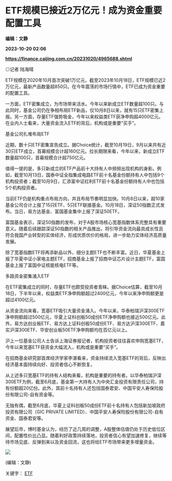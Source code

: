 # ETF规模已接近2万亿元！成为资金重要配置工具
**编辑：文静**

**2023-10-20 02:06**

**https://finance.caijing.com.cn/20231020/4965688.shtml**

◎记者 陆海晴

ETF规模在2020年10月首次突破1万亿元，截至2023年10月18日，ETF规模已近2万亿元，最新产品数量超850只。在今年震荡的市场行情中，ETF已成为资金重要的配置工具。

一方面，ETF密集成立，为市场带来活水。今年以来新成立ETF数量超100只。与此同时，基金公司仍在争相布局ETF新品，仅10月8日以来，就有15只ETF密集上报。另一方面，存量ETF强势吸金，今年以来权益类ETF获净申购超4000亿元。在业内人士看来，大量资金流入ETF的背后，机构或是重要“买手”。

基金公司扎堆布局ETF

近期，数十只ETF密集宣告成立。据Choice统计，截至10月19日，9月以来共有近30只ETF成立，首募规模合计超160亿元。拉长期限来看，今年以来，新成立ETF数量超100只，首募规模合计超750亿元。

值得一提的是，多只新成立的ETF产品前十大持有人中频频出现机构的身影。例如，截至10月13日，国泰中证全指集成电路ETF前十名基金份额持有人中包括9个机构投资者；截至10月9日，汇添富中证红利ETF前十名基金份额持有人中也包括5个机构投资者。

当前ETF仍是机构重点布局方向，并且布局节奏明显加快。10月8日以来，超10家基金公司合计上报了15只ETF、5只ETF联接基金。10月18日，深证50指数正式发布。当日，易方达基金、富国基金集中上报了深证50ETF。

富国基金表示，深证50指数的发布，对于A股市场核心宽基指数体系完整具有重要意义。随着后续跟踪深证50指数的相关产品推出，将引导资金流向最具成长性且符合我国产业转型的实体经济，形成优质优价的格局，进一步助力实体经济高质量发展。

除了宽基指数ETF将再添新品以外，细分主题ETF也不断丰富。近日，华夏基金上报了华夏中证小家电主题ETF，招商基金上报了招商中证芯片设计主题ETF，富国基金上报了富国中证核能核电ETF等。

多路资金密集涌入ETF

在ETF密集成立的同时，存量ETF也颇受投资者青睐。据Choice估算，截至10月18日，下半年以来，权益类ETF净申购额超过2400亿元，今年以来净申购额更是超过4100亿元。

从资金流向来看，宽基ETF吸引大量资金涌入。今年以来，华泰柏瑞沪深300ETF净申购额超过500亿元，华夏上证科创板50成份ETF净申购额也接近500亿元。此外，易方达创业板ETF、易方达上证科创板50成份ETF、易方达沪深300ETF、嘉实沪深300ETF、华安创业板50ETF净申购额均在百亿元以上。

沪上一位基金公司人士告诉上海证券报记者，机构投资者往往喜欢申购宽基ETF，今年以来宽基ETF获资金大幅流入，机构或是重要“买手”。

在招商基金研究部首席经济学家李湛看来，资金持续流入宽基ETF的背后，反映出经济基本面持续向好、投资者信心不断恢复。

从上述多只宽基ETF的持有人结构来看，机构是重要的持有者。以华泰柏瑞沪深300ETF为例，截至6月底，基金第一大持有人为中央汇金投资有限责任公司，持有份额超20亿份。此外，其前十名持有人还包括国泰君安、中国平安人寿保险股份有限公司-自有资金等。

无独有偶，截至6月底，华夏上证科创板50成份ETF前十名持有人包括新加坡政府投资有限公司（GIC PRIVATE LIMITED）、中国平安人寿保险股份有限公司-自有资金、国泰君安等。

展望后市，博时基金认为，经历了近几周的调整，A股整体估值仍处于历史低位区间，配置性价比凸显。随着利好政策持续落地，投资者信心有望加速修复，继续等待市场见底、反弹到来以及资金回流，这也将给ETF市场带来更多增量资金。

![](https://tx1.cdn.caijing.com.cn/2014-03-27/114048455.jpg)

(编辑：文静)

关键字： [ETF](https://app.caijing.com.cn/tags.php?tag=ETF "ETF")